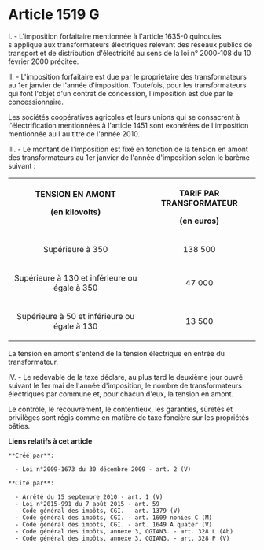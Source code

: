 # Article 1519 G

I. - L'imposition forfaitaire mentionnée à l'article 1635-0 quinquies s'applique aux transformateurs électriques relevant des
réseaux publics de transport et de distribution d'électricité au sens de la loi n° 2000-108 du 10 février 2000 précitée. 

II. - L'imposition forfaitaire est due par le propriétaire des transformateurs au 1er janvier de l'année d'imposition.
Toutefois, pour les transformateurs qui font l'objet d'un contrat de concession, l'imposition est due par le
concessionnaire. 

Les sociétés coopératives agricoles et leurs unions qui se consacrent à l'électrification mentionnées à l'article 1451 sont
exonérées de l'imposition mentionnée au I au titre de l'année 2010. 

III. - Le montant de l'imposition est fixé en fonction de la tension en amont des transformateurs au 1er janvier de l'année
d'imposition selon le barème suivant : 

<table>
    <tbody>
      <tr>
        <th>TENSION EN AMONT 

(en kilovolts) 

</th>
        <th>

TARIF PAR TRANSFORMATEUR 

(en euros) 

</th>
      </tr>
      <tr>
        <td align="center">

Supérieure à 350 

</td>
        <td align="center">

138   500 

</td>
      </tr>
      <tr>
        <td align="center">

Supérieure à 130 et inférieure ou égale à 350 

</td>
        <td align="center">

47   000 

</td>
      </tr>
      <tr>
        <td align="center">

Supérieure à 50 et inférieure ou égale à 130 

</td>
        <td align="center">

13   500 

</td>
      </tr>
    </tbody>
  </table>

La tension en amont s'entend de la tension électrique en entrée du transformateur.

IV. - Le redevable de la taxe déclare, au plus tard le deuxième jour ouvré suivant le 1er mai de l'année d'imposition, le
nombre de transformateurs électriques par commune et, pour chacun d'eux, la tension en amont.

Le contrôle, le recouvrement, le contentieux, les garanties, sûretés et privilèges sont régis comme en matière de taxe
foncière sur les propriétés bâties.

**Liens relatifs à cet article**

	**Créé par**:

	  - Loi n°2009-1673 du 30 décembre 2009 - art. 2 (V)

	**Cité par**:

	  - Arrêté du 15 septembre 2010 - art. 1 (V)
	  - Loi n°2015-991 du 7 août 2015 - art. 59
	  - Code général des impôts, CGI. - art. 1379 (V)
	  - Code général des impôts, CGI. - art. 1609 nonies C (M)
	  - Code général des impôts, CGI. - art. 1649 A quater (V)
	  - Code général des impôts, annexe 3, CGIAN3. - art. 328 L (Ab)
	  - Code général des impôts, annexe 3, CGIAN3. - art. 328 P (V)
